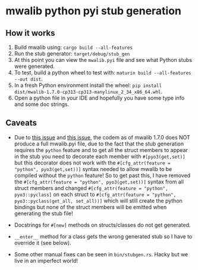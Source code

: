# mwalib python pyi stub generation

## How it works

1. Build mwalib using: `cargo build --all-features`
2. Run the stub generator: `target/debug/stub_gen`
3. At this point you can view the `mwalib.pyi` file and see what Python stubs were generated.
4. To test, build a python wheel to test with: `maturin build --all-features --out dist`.
5. In a fresh Python environment install the wheel: `pip install dist/mwalib-1.7.0-cp313-cp313-manylinux_2_34_x86_64.whl`.
6. Open a python file in your IDE and hopefully you have some type info and some doc strings.

## Caveats

* Due to [this issue](https://github.com/Jij-Inc/pyo3-stub-gen/issues/93) and [this issue](https://github.com/PyO3/pyo3/issues/780), the codem as of mwalib 1.7.0 does NOT produce a full mwalib.pyi file, due to the fact that the stub generation requires the `python` feature and to get all the struct members to appear in the stub you need to decorate each member with `#[pyo3(get,set)]` but this decorator does not work with the `#[cfg_attr(feature = "python", pyo3(get,set))]` syntax needed to allow mwalib to be compiled without the `python` feature! So to get past this, I have removed the `#[cfg_attr(feature = "python", pyo3(get,set))]` syntax from all struct members and changed `#[cfg_attr(feature = "python", pyo3::pyclass]` on each struct to `#[cfg_attr(feature = "python", pyo3::pyclass(get_all, set_all))]` which will still create the python bindings but none of the struct members will be emitted when generating the stub file!

* Docstrings for `#[new]` methods on structs/classes do not get generated.

* `__enter__` method for a class gets the wrong generated stub so I have to override it (see below).

* Some other manual fixes can be seen in `bin/stubgen.rs`. Hacky but we live in an imperfect world!
